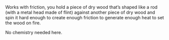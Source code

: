 Works with friction, you hold a piece of dry wood that’s shaped like a rod (with a metal head made of flint) against another piece of dry wood and spin it hard enough to create enough friction to generate enough heat to set the wood on fire.

No chemistry needed here.